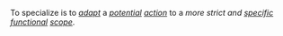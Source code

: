 To specialize is to *[adapt](https://github.com/gcassel/Modular-Organization-Terminology/blob/master/terms/adapt.md)* a *[potential](https://github.com/gcassel/Modular-Organization-Terminology/blob/master/terms/potential.md) [action](https://github.com/gcassel/Modular-Organization-Terminology/blob/master/terms/action.md)* to a *more strict and [specific](https://github.com/gcassel/Modular-Organization-Terminology/blob/master/terms/specific.md) [functional](https://github.com/gcassel/Modular-Organization-Terminology/blob/master/terms/function.md) [scope](https://github.com/gcassel/Modular-Organization-Terminology/blob/master/terms/scope.md)*.
